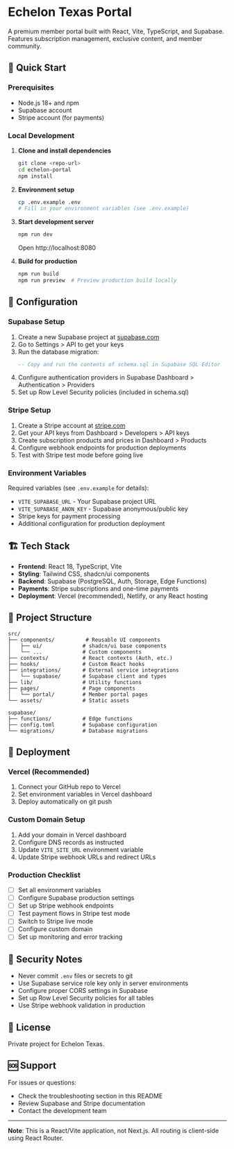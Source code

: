 # Echelon Texas Portal

A premium member portal built with React, Vite, TypeScript, and Supabase. Features subscription management, exclusive content, and member community.

## 🚀 Quick Start

### Prerequisites
- Node.js 18+ and npm
- Supabase account
- Stripe account (for payments)

### Local Development

1. **Clone and install dependencies**
   ```bash
   git clone <repo-url>
   cd echelon-portal
   npm install
   ```

2. **Environment setup**
   ```bash
   cp .env.example .env
   # Fill in your environment variables (see .env.example)
   ```

3. **Start development server**
   ```bash
   npm run dev
   ```
   Open http://localhost:8080

4. **Build for production**
   ```bash
   npm run build
   npm run preview  # Preview production build locally
   ```

## 🔧 Configuration

### Supabase Setup

1. Create a new Supabase project at [supabase.com](https://supabase.com)
2. Go to Settings > API to get your keys
3. Run the database migration:
   ```sql
   -- Copy and run the contents of schema.sql in Supabase SQL Editor
   ```
4. Configure authentication providers in Supabase Dashboard > Authentication > Providers
5. Set up Row Level Security policies (included in schema.sql)

### Stripe Setup

1. Create a Stripe account at [stripe.com](https://stripe.com)
2. Get your API keys from Dashboard > Developers > API keys
3. Create subscription products and prices in Dashboard > Products
4. Configure webhook endpoints for production deployments
5. Test with Stripe test mode before going live

### Environment Variables

Required variables (see `.env.example` for details):
- `VITE_SUPABASE_URL` - Your Supabase project URL
- `VITE_SUPABASE_ANON_KEY` - Supabase anonymous/public key
- Stripe keys for payment processing
- Additional configuration for production deployment

## 🏗️ Tech Stack

- **Frontend**: React 18, TypeScript, Vite
- **Styling**: Tailwind CSS, shadcn/ui components
- **Backend**: Supabase (PostgreSQL, Auth, Storage, Edge Functions)
- **Payments**: Stripe subscriptions and one-time payments
- **Deployment**: Vercel (recommended), Netlify, or any React hosting

## 📁 Project Structure

```
src/
├── components/          # Reusable UI components
│   ├── ui/             # shadcn/ui base components
│   └── ...             # Custom components
├── contexts/           # React contexts (Auth, etc.)
├── hooks/              # Custom React hooks
├── integrations/       # External service integrations
│   └── supabase/       # Supabase client and types
├── lib/                # Utility functions
├── pages/              # Page components
│   └── portal/         # Member portal pages
└── assets/             # Static assets

supabase/
├── functions/          # Edge functions
├── config.toml         # Supabase configuration
└── migrations/         # Database migrations
```

## 🚀 Deployment

### Vercel (Recommended)

1. Connect your GitHub repo to Vercel
2. Set environment variables in Vercel dashboard
3. Deploy automatically on git push

### Custom Domain Setup

1. Add your domain in Vercel dashboard
2. Configure DNS records as instructed
3. Update `VITE_SITE_URL` environment variable
4. Update Stripe webhook URLs and redirect URLs

### Production Checklist

- [ ] Set all environment variables
- [ ] Configure Supabase production settings
- [ ] Set up Stripe webhook endpoints
- [ ] Test payment flows in Stripe test mode
- [ ] Switch to Stripe live mode
- [ ] Configure custom domain
- [ ] Set up monitoring and error tracking

## 🔐 Security Notes

- Never commit `.env` files or secrets to git
- Use Supabase service role key only in server environments
- Configure proper CORS settings in Supabase
- Set up Row Level Security policies for all tables
- Use Stripe webhook validation in production

## 📄 License

Private project for Echelon Texas.

## 🆘 Support

For issues or questions:
- Check the troubleshooting section in this README
- Review Supabase and Stripe documentation
- Contact the development team

---

**Note**: This is a React/Vite application, not Next.js. All routing is client-side using React Router.